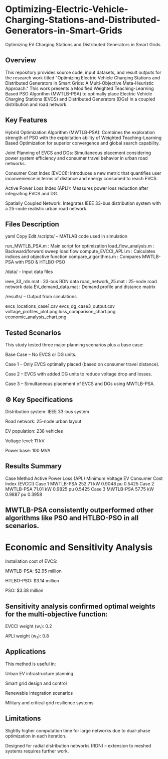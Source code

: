 # Optimizing-Electric-Vehicle-Charging-Stations-and-Distributed-Generators-in-Smart-Grids
Optimizing EV Charging Stations and Distributed Generators in Smart Grids
## Overview
This repository provides source code, input datasets, and result outputs for the research work titled "Optimizing Electric Vehicle Charging Stations and Distributed Generators in Smart Grids: A Multi-Objective Meta-Heuristic Approach." This work presents a Modified Weighted Teaching-Learning Based PSO Algorithm (MWTLB-PSA) to optimally place Electric Vehicle Charging Stations (EVCS) and Distributed Generators (DGs) in a coupled distribution and road network.

## Key Features
Hybrid Optimization Algorithm (MWTLB-PSA): Combines the exploration strength of PSO with the exploitation ability of Weighted Teaching-Learning Based Optimization for superior convergence and global search capability.

Joint Planning of EVCS and DGs: Simultaneous placement considering power system efficiency and consumer travel behavior in urban road networks.

Consumer Cost Index (EVCCI): Introduces a new metric that quantifies user inconvenience in terms of distance and energy consumed to reach EVCS.

Active Power Loss Index (APLI): Measures power loss reduction after integrating EVCS and DG.

Spatially Coupled Network: Integrates IEEE 33-bus distribution system with a 25-node realistic urban road network.

##  Files Description
yaml
Copy
Edit
/scripts/ – MATLAB code used in simulation

run_MWTLB_PSA.m          : Main script for optimization
load_flow_analysis.m     : Backward/forward sweep load flow
compute_EVCCI_APLI.m     : Calculates indices and objective function
compare_algorithms.m     : Compares MWTLB-PSA with PSO & HTLBO-PSO

/data/ – Input data files

ieee_33_rdn.mat          : 33-bus RDN data
road_network_25.mat      : 25-node road network data
EV_demand_data.mat       : Demand profile and distance matrix

/results/ – Output from simulations

evcs_locations_case1.csv
evcs_dg_case3_output.csv
voltage_profiles_plot.png
loss_comparison_chart.png
economic_analysis_chart.png

## Tested Scenarios
This study tested three major planning scenarios plus a base case:

Base Case – No EVCS or DG units.

Case 1 – Only EVCS optimally placed (based on consumer travel distance).

Case 2 – EVCS with added DG units to reduce voltage drop and losses.

Case 3 – Simultaneous placement of EVCS and DGs using MWTLB-PSA.

## ⚙️ Key Specifications
Distribution system: IEEE 33-bus system

Road network: 25-node urban layout

EV population: 238 vehicles

Voltage level: 11 kV

Power base: 100 MVA

##  Results Summary
Case	Method	Active Power Loss (APL)	Minimum Voltage	EV Consumer Cost Index (EVCCI)
Case 1	MWTLB-PSA	252.71 kW	0.9048 pu	0.5425
Case 2	MWTLB-PSA	71.01 kW	0.9825 pu	0.5425
Case 3	MWTLB-PSA	57.75 kW	0.9887 pu	0.3958

##  MWTLB-PSA consistently outperformed other algorithms like PSO and HTLBO-PSO in all scenarios.

# Economic and Sensitivity Analysis
Installation cost of EVCS:

MWTLB-PSA: $2.95 million

HTLBO-PSO: $3.14 million

PSO: $3.38 million

## Sensitivity analysis confirmed optimal weights for the multi-objective function:

EVCCI weight (w₁): 0.2

APLI weight (w₂): 0.8

## Applications
This method is useful in:

Urban EV infrastructure planning

Smart grid design and control

Renewable integration scenarios

Military and critical grid resilience systems

## Limitations
Slightly higher computation time for large networks due to dual-phase optimization in each iteration.

Designed for radial distribution networks (RDN) – extension to meshed systems requires further work.


